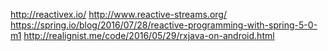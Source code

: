 http://reactivex.io/
http://www.reactive-streams.org/
https://spring.io/blog/2016/07/28/reactive-programming-with-spring-5-0-m1
http://realignist.me/code/2016/05/29/rxjava-on-android.html

